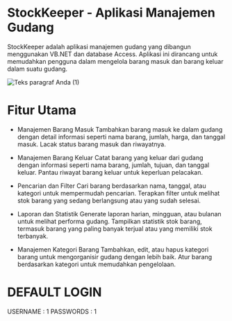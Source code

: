 # StockKeeper - Aplikasi Manajemen Gudang
StockKeeper adalah aplikasi manajemen gudang yang dibangun menggunakan VB.NET dan database Access. Aplikasi ini dirancang untuk memudahkan pengguna dalam mengelola barang masuk dan barang keluar dalam suatu gudang.

![Teks paragraf Anda (1)](https://github.com/nurkholiswakhid/StockKeeper-aplikasi_gudang/assets/125814325/15b110fc-c142-4453-89fe-eec2ccfb7472)

# Fitur Utama
- Manajemen Barang Masuk
Tambahkan barang masuk ke dalam gudang dengan detail informasi seperti nama barang, jumlah, harga, dan tanggal masuk.
Lacak status barang masuk dan riwayatnya.

- Manajemen Barang Keluar
Catat barang yang keluar dari gudang dengan informasi seperti nama barang, jumlah, tujuan, dan tanggal keluar.
Pantau riwayat barang keluar untuk keperluan pelacakan.

- Pencarian dan Filter
Cari barang berdasarkan nama, tanggal, atau kategori untuk mempermudah pencarian.
Terapkan filter untuk melihat stok barang yang sedang berlangsung atau yang sudah selesai.

- Laporan dan Statistik
Generate laporan harian, mingguan, atau bulanan untuk melihat performa gudang.
Tampilkan statistik stok barang, termasuk barang yang paling banyak terjual atau yang memiliki stok terbanyak.

- Manajemen Kategori Barang
Tambahkan, edit, atau hapus kategori barang untuk mengorganisir gudang dengan lebih baik.
Atur barang berdasarkan kategori untuk memudahkan pengelolaan.



# DEFAULT LOGIN
USERNAME   : 1
PASSWORDS  : 1


